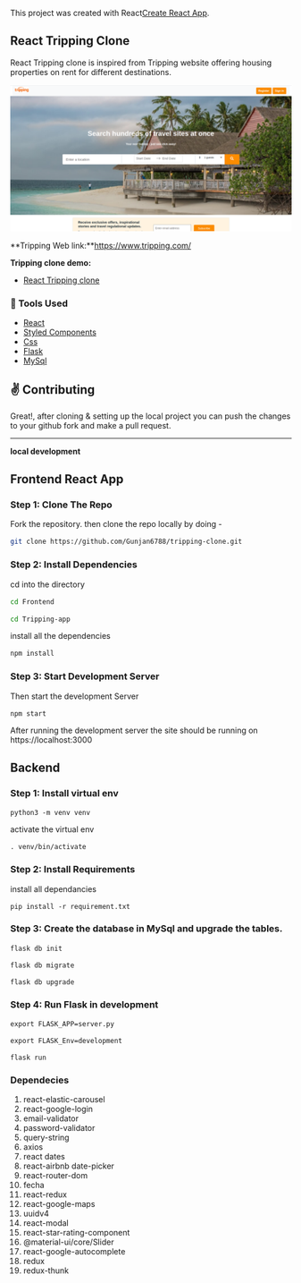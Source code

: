 This project was created with React[Create React App](https://github.com/facebook/create-react-app).


## React Tripping Clone

React Tripping clone is inspired from Tripping website offering housing properties on rent for different destinations.

<p><img src = "./tripping/public/img1.png"/></p>

**Tripping Web link:**https://www.tripping.com/

**Tripping clone demo:** 

- [React Tripping clone](http://tripping.gunjan.tech/#/)

### :wrench: Tools Used
- [React](http://reactjs.org/)
- [Styled Components](https://www.npmjs.com/package/react-responsive-carousel)
- [Css](https://getbootstrap.com/)
- [Flask](https://flask.palletsprojects.com/en/1.1.x/)
- [MySql](https://www.mysql.com/)

## :v: Contributing
Great!, 
after cloning & setting up the local project you can push the changes to your github fork and make a pull request.

-----

**local development**
## Frontend React App

### Step 1: Clone The Repo

Fork the repository. then clone the repo locally by doing -

```bash
git clone https://github.com/Gunjan6788/tripping-clone.git
```

### Step 2: Install Dependencies

cd into the directory

```bash
cd Frontend
```

```bash
cd Tripping-app
```

install all the dependencies
```bash
npm install
```

### Step 3: Start Development Server

Then start the development Server
```
npm start
```
After running the development server the site should be running on https://localhost:3000

## Backend

### Step 1: Install virtual env

```
python3 -m venv venv
```
activate the virtual env
```
. venv/bin/activate
```

### Step 2: Install Requirements

install all dependancies
```
pip install -r requirement.txt
```

### Step 3: Create the database in MySql and upgrade the tables.
```
flask db init
```
```
flask db migrate
```
```
flask db upgrade
```
 
### Step 4: Run Flask in development

```
export FLASK_APP=server.py
```
```
export FLASK_Env=development
```
```
flask run
```


### Dependecies 

1. react-elastic-carousel
2. react-google-login 
3. email-validator 
4. password-validator 
5. query-string 
6. axios
7. react dates
8. react-airbnb date-picker 
9. react-router-dom
10. fecha
11. react-redux
12. react-google-maps
13. uuidv4
15. react-modal
16. react-star-rating-component
17. @material-ui/core/Slider
18. react-google-autocomplete
19. redux
20. redux-thunk

